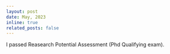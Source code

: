 ```yaml
---
layout: post
date: May, 2023
inline: true
related_posts: false
---
```


I passed Reasearch Potential Assessment (Phd Qualifying exam).
